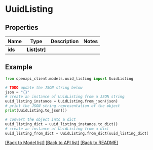# UuidListing


## Properties

Name | Type | Description | Notes
------------ | ------------- | ------------- | -------------
**ids** | **List[str]** |  | 

## Example

```python
from openapi_client.models.uuid_listing import UuidListing

# TODO update the JSON string below
json = "{}"
# create an instance of UuidListing from a JSON string
uuid_listing_instance = UuidListing.from_json(json)
# print the JSON string representation of the object
print(UuidListing.to_json())

# convert the object into a dict
uuid_listing_dict = uuid_listing_instance.to_dict()
# create an instance of UuidListing from a dict
uuid_listing_from_dict = UuidListing.from_dict(uuid_listing_dict)
```
[[Back to Model list]](../README.md#documentation-for-models) [[Back to API list]](../README.md#documentation-for-api-endpoints) [[Back to README]](../README.md)



